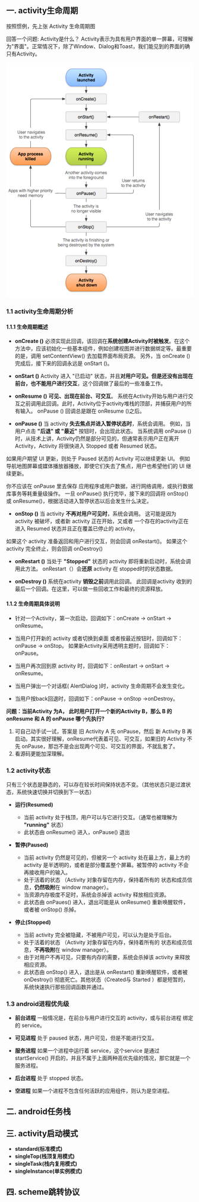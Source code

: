## 一. activity生命周期
按照惯例，先上张 Activity 生命周期图

回答一个问题: Activity是什么？
Activity表示为具有用户界面的单一屏幕，可理解为"界面"。正常情况下，除了Window、Dialog和Toast，我们能见到的界面的确只有Activity。

![生命周期](img/activity.png "Activity生命周期")

### 1.1 activity生命周期分析
#### 1.1.1 生命周期概述
- **onCreate ()**
必须实现此回调，该回调在**系统创建Activity时被触发**。在这个方法中，应该初始化一些基本组件，例如创建视图并进行数据绑定等。最重要的是，调用 setContentView() 去加载界面布局资源。
另外，当 onCreate () 完成后，接下来的回调永远是 onStart ()。

- **onStart ()**
Activity 进入 "已启动" 状态，并且**对用户可见。但是还没有出现在前台，也不能用户进行交互**，这个回调做了最后的一些准备工作。

- **onResume ()**
**可见、出现在前台、可交互**。 系统在Activity开始与用户进行交互之前调用此回调。此时，Activity位于activity堆栈的顶部，并捕获用户的所有输入。
onPause () 回调总是跟在 onResume ()之后。

- **onPause ()**
当 activity **失去焦点并进入暂停状态时**，系统会调用。 例如，当用户点击 **"后退" 或 "最近"** 按钮时，会出现此状态。
当系统调用 onPause () 时，从技术上讲，Activity仍然是部分可见的，但通常表示用户正在离开Activity，Activity 将很快进入 Stopped 或者 Resumed 状态。

 如果用户期望 UI 更新，则处于 Paused 状态的 Activity 可以继续更新 UI。 例如 导航地图屏幕或媒体播放器播放，即使它们失去了焦点，用户也希望他们的 UI 继续更新。
 
 你不应该在 onPause 里去保存 应用程序或用户数据，进行网络调用，或执行数据库事务等耗重量级操作。
 一旦 onPause() 执行完毕，接下来的回调将 onStop() 或 onResume()，根据活动进入暂停状态以后会发生什么决定。

- **onStop ()**
当 activity **不再对用户可见时**，系统会调用。 这可能是因为 activity 被破坏，或者新 activity 正在开始，又或者 一个存在的activity正在进入 Resumed 状态并且正在覆盖已停止的 activity。

 如果这个 activity 准备返回和用户进行交互，则会回调 onRestart()。
 如果这个 activity 完全终止，则会回调 onDestroy()


- **onRestart ()**
当处于 **"Stopped"** 状态的 activity 即将重新启动时，系统会调用此方法。 onRestart（）会**还原** activity 在 stopped时的状态数据。

- **onDestroy ()**
系统在activity **销毁之前**调用此回调。
此回调是activity 收到的最后一个回调。在这里，可以做一些回收工作和最终的资源释放。

#### 1.1.2 生命周期具体说明
- 针对一个Activity，第一次启动，回调如下：onCreate -> onStart -> onResume。
- 当用户打开新的 activity 或者切换到桌面 或者按最近按钮时，回调如下：onPause -> onStop。
  如果新Activity采用透明主题时，回调如下：onPause。
  
- 当用户再次回到原 activity 时，回调如下：onRestart -> onStart -> onResume。
- 当用户弹出一个对话框( AlertDialog )时，activity 生命周期不会发生变化。
- 当用户按back回退时，回调如下：onPause -> onStop ->onDestroy。

**问题：当前Activity 为A， 此时用户打开一个新的Activity B，那么 B 的 onResume 和 A 的 onPause 哪个先执行?**
1. 可自己动手试一试，答案是 旧 Activity A 先 onPause，然后 新 Activity B 再启动。其实很好理解，onResume代表着可见、可交互，如果旧的 Activity 不先 onPause，那岂不是会出现两个可见、可交互的界面，不就乱套了。
2. 看源码更能加深理解。


### 1.2 activity状态
只有三个状态是静态的，可以存在较长时间保持状态不变。（其他状态只是过渡状态，系统快速切换并切换到下一状态）

- **运行(Resumed)**
	- 当前 activity 处于栈顶，用户可以与它进行交互。（通常也被理解为 **"running"** 状态）
	- 此状态由 onResume() 进入，onPause() 退出

- **暂停(Paused)**
	- 当前 activity 仍然是可见的，但被另一个 activity 处在最上方，最上方的 activity 是半透明的，或者是部分覆盖整个屏幕。被暂停的 activity 不会再接收用户的输入。
	- 处于活着的状态 （Activity 对象存留在内存，保持着所有的 状态和成员信息，**仍然吸附**在 window manager）。
	- 当资源内存极度不足时，系统会杀掉该 activity 释放相应资源。
	- 此状态由 onPaues() 进入，退出可能是从 onResume() 重新唤醒软件，或者被 onStop() 杀掉。

- **停止(Stopped)**
	- 当前 activity 完全被隐藏，不被用户可见，可以认为是处于后台。
	- 处于活着的状态 （Activity 对象存留在内存，保持着所有的 状态和成员信息，**不再吸附**在 window manager）。
	- 由于对用户不再可见，只要有内存的需要，系统会杀掉该 activity 来释放相应资源。
	- 此状态由 onStop() 进入，退出是从 onRestart() 重新唤醒软件，或者被 onDestroy() 彻底死亡。其他状态（Created与 Started ）都是短暂的，系统快速执行那些回调函数并通过。

### 1.3 android进程优先级

- **前台进程**
一般情况是，在前台与用户进行交互的 activity，或与前台进程 绑定的 service。

- **可见进程**
处于 paused 状态，用户可见，但是不能进行交互。

- **服务进程**
如果一个进程中运行着 service，这个service 是通过 startService() 开启的，并且不属于上面两种高优先级的情况，那它就是一个服务进程。

- **后台进程**
处于 stopped 状态。

- **空进程**
如果一个进程不包含任何活跃的应用组件，则认为是空进程。


## 二. android任务栈



## 三. activity启动模式

- **standard(标准模式)**
- **singleTop(栈顶复用模式)**
- **singleTask(栈内复用模式)**
- **singleInstance(单实例模式)**


## 四. scheme跳转协议















